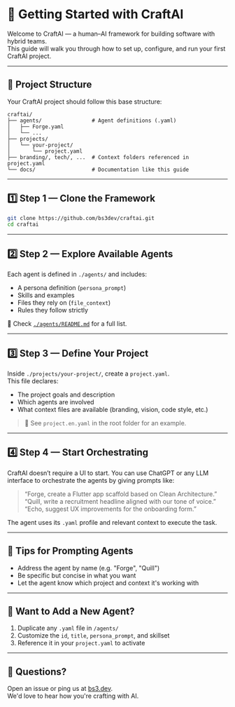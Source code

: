 # 🚀 Getting Started with CraftAI

Welcome to CraftAI — a human–AI framework for building software with hybrid teams.  
This guide will walk you through how to set up, configure, and run your first CraftAI project.

---

## 📁 Project Structure

Your CraftAI project should follow this base structure:

```
craftai/
├── agents/                # Agent definitions (.yaml)
│   ├── Forge.yaml
│   └── ...
├── projects/
│   └── your-project/
│       └── project.yaml
├── branding/, tech/, ...  # Context folders referenced in project.yaml
└── docs/                  # Documentation like this guide
```

---

## 1️⃣ Step 1 — Clone the Framework

```bash
git clone https://github.com/bs3dev/craftai.git
cd craftai
```

---

## 2️⃣ Step 2 — Explore Available Agents

Each agent is defined in `./agents/` and includes:

- A persona definition (`persona_prompt`)
- Skills and examples
- Files they rely on (`file_context`)
- Rules they follow strictly

📄 Check [`./agents/README.md`](../agents/README.md) for a full list.

---

## 3️⃣ Step 3 — Define Your Project

Inside `./projects/your-project/`, create a `project.yaml`.  
This file declares:

- The project goals and description
- Which agents are involved
- What context files are available (branding, vision, code style, etc.)

> 📁 See `project.en.yaml` in the root folder for an example.

---

## 4️⃣ Step 4 — Start Orchestrating

CraftAI doesn’t require a UI to start. You can use ChatGPT or any LLM interface to orchestrate the agents by giving prompts like:

> “Forge, create a Flutter app scaffold based on Clean Architecture.”  
> “Quill, write a recruitment headline aligned with our tone of voice.”  
> “Echo, suggest UX improvements for the onboarding form.”

The agent uses its `.yaml` profile and relevant context to execute the task.

---

## 🧠 Tips for Prompting Agents

- Address the agent by name (e.g. "Forge", "Quill")
- Be specific but concise in what you want
- Let the agent know which project and context it's working with

---

## 🧪 Want to Add a New Agent?

1. Duplicate any `.yaml` file in `/agents/`
2. Customize the `id`, `title`, `persona_prompt`, and skillset
3. Reference it in your `project.yaml` to activate

---

## 💬 Questions?

Open an issue or ping us at [bs3.dev](https://bs3.dev).  
We'd love to hear how you're crafting with AI.


